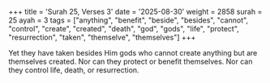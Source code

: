 +++
title = 'Surah 25, Verses 3'
date = '2025-08-30'
weight = 2858
surah = 25
ayah = 3
tags = ["anything", "benefit", "beside", "besides", "cannot", "control", "create", "created", "death", "god", "gods", "life", "protect", "resurrection", "taken", "themselve", "themselves"]
+++

Yet they have taken besides Him gods who cannot create anything but are themselves created. Nor can they protect or benefit themselves. Nor can they control life, death, or resurrection.